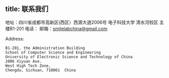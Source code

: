 title: 联系我们
---

地址：四川省成都市高新区(西区）西源大道2006号
          电子科技大学 清水河校区
          主楼B1-201
电话：
邮箱：<smilelabchina@gmail.com>



Address:

	B1-201, the Administration Building
	School of Computer Science and Engineering
	University of Electronic Science and Technology of China
	2006 Xiyuan Ave.
	West High Tech Zone,
	Chengdu, Sichuan, 710061  China